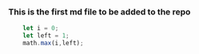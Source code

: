 ### This is the first md file to be added to the repo
```javascript
    let i = 0;
    let left = 1;
    math.max(i,left);
```